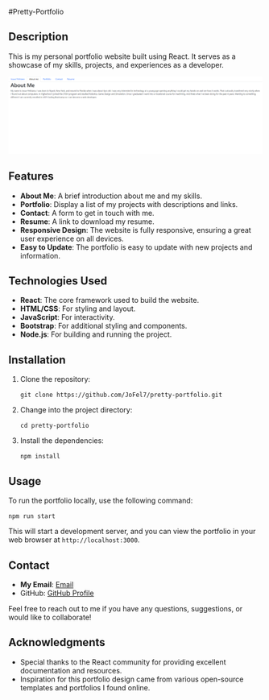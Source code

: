 
#Pretty-Portfolio

## Description

This is my personal portfolio website built using React. It serves as a showcase of my skills, projects, and experiences as a developer.

![Portfolio Screenshot](./assets/josue-feliciano-portfolio.netlify.app_.png)

## Features

- **About Me**: A brief introduction about me and my skills.
- **Portfolio**: Display a list of my projects with descriptions and links.
- **Contact**: A form to get in touch with me.
- **Resume**: A link to download my resume.
- **Responsive Design**: The website is fully responsive, ensuring a great user experience on all devices.
- **Easy to Update**: The portfolio is easy to update with new projects and information.

## Technologies Used

- **React**: The core framework used to build the website.
- **HTML/CSS**: For styling and layout.
- **JavaScript**: For interactivity.
- **Bootstrap**: For additional styling and components.
- **Node.js**: For building and running the project.

## Installation

1. Clone the repository:

   ```
   git clone https://github.com/JoFel7/pretty-portfolio.git
   ```

2. Change into the project directory:

   ```
   cd pretty-portfolio
   ```

3. Install the dependencies:

   ```
   npm install
   ```

## Usage

To run the portfolio locally, use the following command:

```
npm run start
```

This will start a development server, and you can view the portfolio in your web browser at `http://localhost:3000`.


## Contact

- **My Email**: [Email](mailto:josuefeliciano7@gmail.com)
- GitHub: [GitHub Profile](https://github.com/JoFel7)

Feel free to reach out to me if you have any questions, suggestions, or would like to collaborate!

## Acknowledgments

- Special thanks to the React community for providing excellent documentation and resources.
- Inspiration for this portfolio design came from various open-source templates and portfolios I found online.
